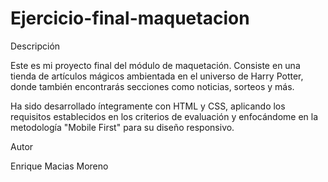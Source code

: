 # Ejercicio-final-maquetacion

Descripción

Este es mi proyecto final del módulo de maquetación. Consiste en una tienda de artículos mágicos ambientada en el universo de Harry Potter, donde también encontrarás secciones como noticias, sorteos y más.

Ha sido desarrollado íntegramente con HTML y CSS, aplicando los requisitos establecidos en los criterios de evaluación y enfocándome en la metodología "Mobile First" para su diseño responsivo.



Autor

Enrique Macias Moreno